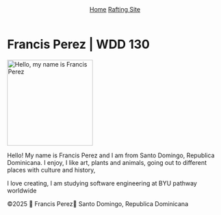 <!DOCTYPE html>
<html lang="en-US">
  <link rel="stylesheet" href="styles.css">
  <head>
    <meta charset="utf-8">
    <meta name="viewport" content="width=device-width,initial-scale=1.0">
    <title>FRANCIS PEREZ | WDD 130</title>
  </head>
  <body>
    <header>
      <nav>
        <a href="#">Home</a>
        <a href="wwr/">Rafting Site</a>
      </nav>
    </header>
    <main>
      <h1>Francis Perez | WDD 130</h1>
      <img src="main/FRANCIS.03.jpg" alt="Hello, my name is Francis Perez" width="200">
      <p>Hello! My name is Francis Perez and I am from Santo Domingo, Republica Dominicana. I enjoy, I like art, plants and animals, going out to different places with culture and history,</p>
        <p> I love creating, I am studying software engineering at BYU pathway worldwide </p>
    </main>
    <footer>
      <p>©2025 🌴 Francis Perez🌴 Santo Domingo, Republica Dominicana</p>
    </footer>
  </body>
</html>
